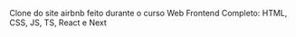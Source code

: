 Clone do site airbnb feito durante o curso Web Frontend Completo: HTML, CSS, JS, TS, React e Next 

